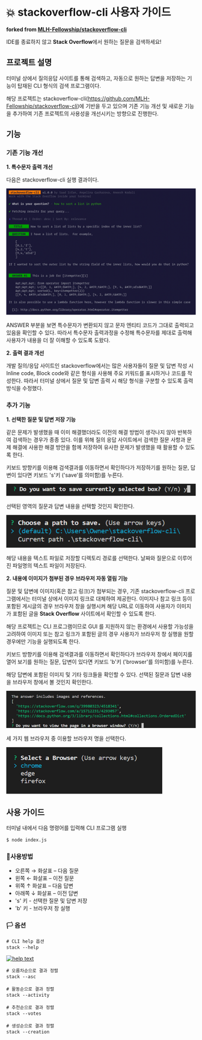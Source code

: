 # 💥 stackoverflow-cli 사용자 가이드

**forked from [MLH-Fellowship/stackoverflow-cli](https://github.com/MLH-Fellowship/stackoverflow-cli)**

IDE를 종료하지 않고 **Stack Overflow**에서 원하는 질문을 검색하세요!

## 프로젝트 설명

터미널 상에서 질의응답 사이트를 통해 검색하고, 자동으로 원하는 답변을 저장하는 기능이 탑재된 CLI 형식의 검색 프로그램이다. 

해당 프로젝트는 stackoverflow-cli(https://github.com/MLH-Fellowship/stackoverflow-cli)에 기반을 두고 있으며 기존 기능 개선 및 새로운 기능을 추가하여 기존 프로젝트의 사용성을 개선시키는 방향으로 진행한다.   

## 기능

### 기존 기능 개선 

**1. 특수문자 출력 개선**

   다음은 stackoverflow-cli 실행 결과이다.

![image-20220530164744344](images/1.png)

   ANSWER 부분을 보면 특수문자가 변환되지 않고 문자 엔티티 코드가 그대로 출력되고 있음을 확인할 수 있다. 따라서 특수문자 출력과정을 수정해 특수문자를 제대로 출력해 사용자가 내용을 더 잘 이해할 수 있도록 도왔다. 

**2. 출력 결과 개선**

   개발 질의/응답 사이트인 stackoverflow에서는 많은 사용자들이 질문 및 답변 작성 시 Inline code, Block code와 같은 형식을 사용해 주요 키워드를 표시하거나 코드를 작성한다. 따라서 터미널 상에서 질문 및 답변 출력 시 해당 형식을 구분할 수 있도록 출력 방식을 수정했다. 

### 추가 기능

**1. 선택한 질문 및 답변 저장 기능**

   같은 문제가 발생했을 때 이미 해결했더라도 이전의 해결 방법이 생각나지 않아 반복하여 검색하는 경우가 종종 있다. 이를 위해 질의 응답 사이트에서 검색한 질문 사항과 문제 해결에 사용한 해결 방안을 함께 저장하여 유사한 문제가 발생했을 때 활용할 수 있도록 한다. 

   키보드 방향키를 이용해 검색결과를 이동하면서 확인하다가 저장하기를 원하는 질문, 답변이 있다면 키보드 's'키 ('save'를 의미함)를 누른다.

![image-20220614140857515](images/1-1.png)

   선택된 영역의 질문과 답변 내용을 선택할 것인지 확인한다.

![image-20220614140802652](images/1-2.png)

   해당 내용을 텍스트 파일로 저장할 디렉토리 경로를 선택한다. 
   날짜와 질문으로 이루어진 파일명의 텍스트 파일이 저장된다.

**2. 내용에 이미지가 첨부된 경우 브라우저 자동 열림 기능**

   질문 및 답변에 이미지(혹은 참고 링크)가 첨부되는 경우, 기존 stackoverflow-cli 프로그램에서는 터미널 상에서 이미지 링크로 대체하여 제공한다. 이미지나 참고 링크 등이 포함된 게시글의 경우 브라우저 창을 실행시켜 해당 URL로 이동하여 사용자가 이미지가 포함된 글을 **Stack Overflow** 사이트에서 확인할 수 있도록 한다. 

   해당 프로젝트는 CLI 프로그램이므로 GUI 를 지원하지 않는 환경에서 사용할 가능성을 고려하여 이미지 또는 참고 링크가 포함된 글의 경우 사용자가 브라우저 창 실행을 원할 경우에만 기능을 실행되도록 한다. 

   키보드 방향키를 이용해 검색결과를 이동하면서 확인하다가 브라우저 창에서 페이지를 열어 보기를 원하는 질문, 답변이 있다면 키보드 'b'키 ('browser'를 의미함)를 누른다.

   해당 답변에 포함된 이미지 및 기타 링크들을 확인할 수 있다. 선택된 질문과 답변 내용을 브라우저 창에서 볼 것인지 확인한다.

![image-20220614140919795](images/2-1.png)

   세 가지 웹 브라우저 중 이용할 브라우저 명을 선택한다.

![image-20220614140926020](images/2-2.png)

## 사용 가이드

터미널 내에서 다음 명령어를 입력해 CLI 프로그램 실행

```sh
$ node index.js
```

### 📃사용방법

- 오른쪽 → 화살표 – 다음 질문
- 왼쪽 ← 화살표 – 이전 질문
- 위쪽 ↑ 화살표 – 다음 답변
- 아래쪽 ↓ 화살표 – 이전 답변
- 's' 키 - 선택한 질문 및 답변 저장
- 'b' 키 - 브라우저 창 실행

### 🏳 옵션

```
# CLI help 옵션
stack --help
```

[![help text](https://github.com/yobinmok/stackoverflow-cli/raw/master/images/cli-help.png)](https://github.com/yobinmok/stackoverflow-cli/blob/master/images/cli-help.png)

```
# 오름차순으로 결과 정렬
stack --asc

# 활동순으로 결과 정렬
stack --activity

# 추천순으로 결과 정렬
stack --votes

# 생성순으로 결과 정렬
stack --creation
```





